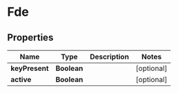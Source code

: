 
# Fde

## Properties
Name | Type | Description | Notes
------------ | ------------- | ------------- | -------------
**keyPresent** | **Boolean** |  |  [optional]
**active** | **Boolean** |  |  [optional]



